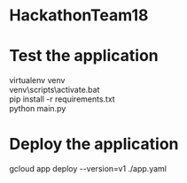 # HackathonTeam18  


# Test the application  
virtualenv venv  
venv\scripts\activate.bat  
pip install -r requirements.txt  
python main.py  


# Deploy the application  
gcloud app deploy --version=v1 ./app.yaml  